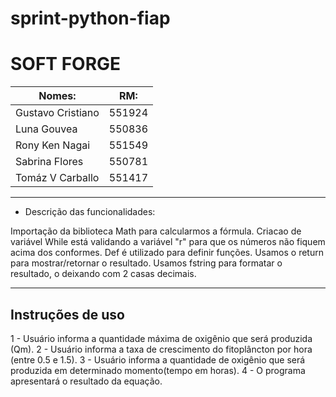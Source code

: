 # sprint-python-fiap

<h1>SOFT FORGE</h1>

Nomes:             | RM:
-------------------|--------
Gustavo Cristiano  | 551924
Luna Gouvea        | 550836
Rony Ken Nagai     | 551549
Sabrina Flores     | 550781
Tomáz V Carballo   | 551417

----------------------------------

- Descrição das funcionalidades:

Importação da biblioteca Math para calcularmos a fórmula.
Criacao de variável
While está validando a variável "r" para que os números não fiquem acima dos conformes.
Def é utilizado para definir funções.
Usamos o return para mostrar/retornar o resultado.
Usamos fstring para formatar o resultado, o deixando com 2 casas decimais.

----------------------------------

## Instruções de uso

1 - Usuário informa a quantidade máxima de oxigênio que será produzida (Qm).
2 - Usuário informa a taxa de crescimento do fitoplâncton por hora (entre 0.5 e 1.5).
3 - Usuário informa a quantidade de oxigênio que será produzida em determinado momento(tempo em horas).
4 - O programa apresentará o resultado da equação.

